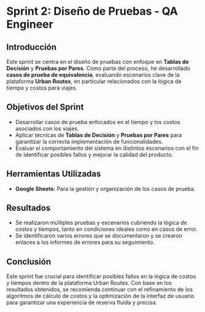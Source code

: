 # Sprint 2: Diseño de Pruebas - QA Engineer

## Introducción
Este sprint se centra en el diseño de pruebas con enfoque en **Tablas de Decisión** y **Pruebas por Pares**. Como parte del proceso, he desarrollado **casos de prueba de equivalencia**, evaluando escenarios clave de la plataforma **Urban Routes**, en particular relacionados con la lógica de tiempo y costos para viajes.

## Objetivos del Sprint
- Desarrollar casos de prueba enfocados en el tiempo y los costos asociados con los viajes.
- Aplicar técnicas de **Tablas de Decisión** y **Pruebas por Pares** para garantizar la correcta implementación de funcionalidades.
- Evaluar el comportamiento del sistema en distintos escenarios con el fin de identificar posibles fallos y mejorar la calidad del producto.

## Herramientas Utilizadas
- **Google Sheets**: Para la gestión y organización de los casos de prueba.

## Resultados
- Se realizaron múltiples pruebas y escenarios cubriendo la lógica de costos y tiempos, tanto en condiciones ideales como en casos de error.
- Se identificaron varios errores que se documentaron y se crearon enlaces a los informes de errores para su seguimiento.

## Conclusión
Este sprint fue crucial para identificar posibles fallos en la lógica de costos y tiempos dentro de la plataforma Urban Routes. Con base en los resultados obtenidos, se recomienda continuar con el refinamiento de los algoritmos de cálculo de costos y la optimización de la interfaz de usuario para garantizar una experiencia de reserva fluida y precisa.
